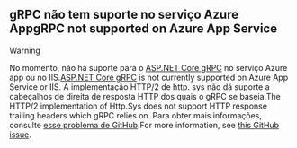## <a name="grpc-not-supported-on-azure-app-service"></a><span data-ttu-id="de57b-101">gRPC não tem suporte no serviço Azure App</span><span class="sxs-lookup"><span data-stu-id="de57b-101">gRPC not supported on Azure App Service</span></span>

> [!WARNING]
> <span data-ttu-id="de57b-102">No momento, não há suporte para o [ASP.NET Core gRPC](xref:grpc/index) no serviço Azure app ou no IIS.</span><span class="sxs-lookup"><span data-stu-id="de57b-102">[ASP.NET Core gRPC](xref:grpc/index) is not currently supported on Azure App Service or IIS.</span></span> <span data-ttu-id="de57b-103">A implementação HTTP/2 de http. sys não dá suporte a cabeçalhos de direita de resposta HTTP dos quais o gRPC se baseia.</span><span class="sxs-lookup"><span data-stu-id="de57b-103">The HTTP/2 implementation of Http.Sys does not support HTTP response trailing headers which gRPC relies on.</span></span> <span data-ttu-id="de57b-104">Para obter mais informações, consulte [esse problema de GitHub](https://github.com/aspnet/AspNetCore/issues/9020).</span><span class="sxs-lookup"><span data-stu-id="de57b-104">For more information, see [this GitHub issue](https://github.com/aspnet/AspNetCore/issues/9020).</span></span>
